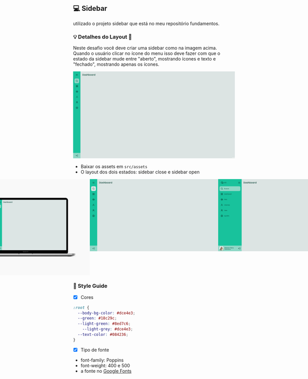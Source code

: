 ## 💻 Sidebar

utilizado o projeto sidebar que está no meu repositório fundamentos.

### 💡 Detalhes do Layout 🚀 

Neste desafio você deve criar uma sidebar como na imagem acima. 
Quando o usuário clicar no ícone do menu isso deve fazer com que o estado da sidebar mude entre "aberto", mostrando ícones e texto e "fechado", mostrando apenas os ícones.

![Animação.gif](./.github/animacao.gif)
- Baixar os assets em `src/assets`
- O layout dos dois estados: sidebar close e sidebar open

<p align="center" style="display: flex; align-items: flex-start; justify-content: center;"> 
  <img alt="sidebar" title="#sidebar" src="../.github/sidebar.jpg" width="400px"> 
  <img alt="sidebar close" title="#sidebarclose" src="../.github/sidebar-close.jpg" width="400px"> 
  <img alt="sidebar open" title="#sidebaropen" src="../.github/sidebar-open.png" width="400px"> 
</p> 

### 🎨 Style Guide

- [x] Cores
```css
:root {
  --body-bg-color: #dce4e3;
  --green: #18c29c;
  --light-green: #8ed7c6;
	--light-grey: #dce4e3;
  --text-color: #084236;
}
```
- [x] Tipo de fonte 
- font-family: Poppins 
- font-weight: 400 e 500
- a fonte no [Google Fonts](https://fonts.google.com/)  
 
